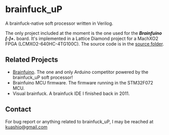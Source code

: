 # brainfuck_uP
A brainfuck-native soft processor written in Verilog.

The only project included at the moment is the one used for the ***Brainfuino [-]+.*** board. It's implemented in a Lattice Diamond project for a MachXO2 FPGA (LCMXO2-640HC-4TG100C). The source code is in the [source folder](./Brainfuino/brainfuck_uP/source/).

## Related Projects

- [Brainfuino](https://github.com/kuashio/bf). The one and only Arduino competitor powered by the brainfuck_uP soft processor!
- Brainfuino MCU firmware. The firmware running in the STM32F072 MCU.
- Visual brainfuck. A brainfuck IDE I finished back in 2011.


## Contact

For bug report or anything related to brainfuck_uP, I may be reached at kuashio@gmail.com 


